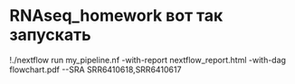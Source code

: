 # RNAseq_homework вот так запускать
!./nextflow run my_pipeline.nf -with-report nextflow_report.html -with-dag flowchart.pdf --SRA SRR6410618,SRR6410617
